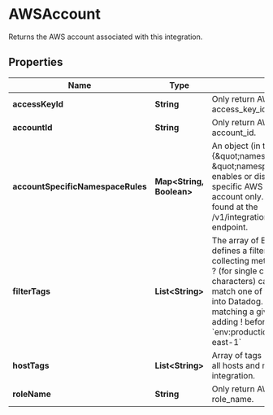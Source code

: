 

# AWSAccount

Returns the AWS account associated with this integration.
## Properties

Name | Type | Description | Notes
------------ | ------------- | ------------- | -------------
**accessKeyId** | **String** | Only return AWS accounts that matches this access_key_id. |  [optional]
**accountId** | **String** | Only return AWS accounts that match this account_id. |  [optional]
**accountSpecificNamespaceRules** | **Map&lt;String, Boolean&gt;** | An object (in the form {\&quot;namespace1\&quot;:true/false, \&quot;namespace2\&quot;:true/false}) that enables or disables metric collection for specific AWS namespaces for this AWS account only. A list of namespaces can be found at the /v1/integration/aws/available_namespace_rules endpoint. |  [optional]
**filterTags** | **List&lt;String&gt;** | The array of EC2 tags (in the form key:value) defines a filter that Datadog uses when collecting metrics from EC2. Wildcards, such as ? (for single characters) and * (for multiple characters) can also be used. Only hosts that match one of the defined tags will be imported into Datadog. The rest will be ignored. Host matching a given tag can also be excluded by adding ! before the tag. For example, &#x60;env:production,instance-type:c1.*,!region:us-east-1&#x60; |  [optional]
**hostTags** | **List&lt;String&gt;** | Array of tags (in the form key:value) to add to all hosts and metrics reporting through this integration. |  [optional]
**roleName** | **String** | Only return AWS accounts that matches this role_name. |  [optional]




